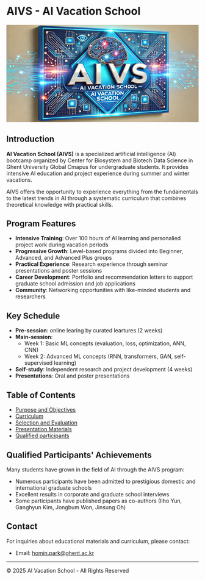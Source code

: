 # AIVS - AI Vacation School

![AIVS Banner](assets/aivs_banner.png)

## Introduction

**AI Vacation School (AIVS)** is a specialized artificial intelligence (AI) bootcamp organized by Center for Biosystem and Biotech Data Science in Ghent University Global Cmapus for undergraduate students. It provides intensive AI education and project experience during summer and winter vacations.

AIVS offers the opportunity to experience everything from the fundamentals to the latest trends in AI through a systematic curriculum that combines theoretical knowledge with practical skills.

## Program Features

- **Intensive Training**: Over 100 hours of AI learning and personalied project work during vacation periods
- **Progressive Growth**: Level-based programs divided into Beginner, Advanced, and Advanced Plus groups
- **Practical Experience**: Research experience through seminar presentations and poster sessions
- **Career Development**: Portfolio and recommendation letters to support graduate school admission and job applications
- **Community**: Networking opportunities with like-minded students and researchers

## Key Schedule

- **Pre-session**: online learing by curated leartures  (2 weeks)
- **Main-session**: 
  - Week 1: Basic ML concepts (evaluation, loss, optimization, ANN, CNN)
  - Week 2: Advanced ML concepts (RNN, transformers, GAN, self-supervised learning)
- **Self-study**: Independent research and project development (4 weeks)
- **Presentations**: Oral and poster presentations

## Table of Contents

- [Purpose and Objectives](purpose.md)
- [Curriculum](curriculum.md)
- [Selection and Evaluation](evaluation.md)
- [Presentation Materials](showcases.md)
- [Qualified participants](alumni.md)

## Qualified Participants' Achievements

Many students have grown in the field of AI through the AIVS program:

- Numerous participants have been admitted to prestigious domestic and international graduate schools
- Excellent results in corporate and graduate school interviews 
- Some participants have published papers as co-authors (Ilho Yun, Ganghyun Kim, Jongbum Won, Jinsung Oh)


## Contact

For inquiries about educational materials and curriculum, please contact:
- Email: homin.park@ghent.ac.kr

---

© 2025 AI Vacation School - All Rights Reserved
